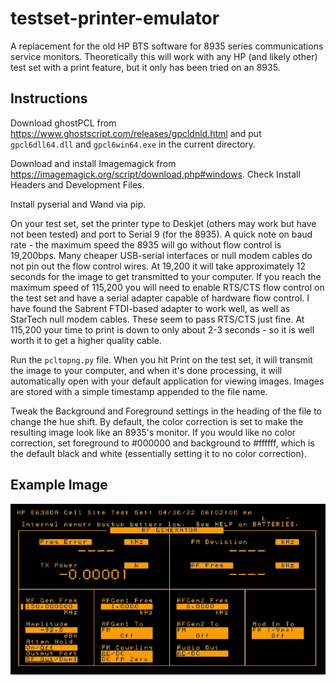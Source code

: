 # testset-printer-emulator

A replacement for the old HP BTS software for 8935 series communications service monitors. Theoretically this will work with any HP (and likely other) test set with a print feature, but it only has been tried on an 8935. 

## Instructions

Download ghostPCL from https://www.ghostscript.com/releases/gpcldnld.html and put `gpcl6dll64.dll` and `gpcl6win64.exe` in the current directory.

Download and install Imagemagick from https://imagemagick.org/script/download.php#windows. Check Install Headers and Development Files.

Install pyserial and Wand via pip.

On your test set, set the printer type to Deskjet (others may work but have not been tested) and port to Serial 9 (for the 8935). A quick note on baud rate - the maximum speed the 8935 will go without flow control is 19,200bps. Many cheaper USB-serial interfaces or null modem cables do not pin out the flow control wires. At 19,200 it will take approximately 12 seconds for the image to get transmitted to your computer. If you reach the maximum speed of 115,200 you will need to enable RTS/CTS flow control on the test set and have a serial adapter capable of hardware flow control. I have found the Sabrent FTDI-based adapter to work well, as well as StarTech null modem cables. These seem to pass RTS/CTS just fine. At 115,200 your time to print is down to only about 2-3 seconds - so it is well worth it to get a higher quality cable.

Run the `pcltopng.py` file. When you hit Print on the test set, it will transmit the image to your computer, and when it's done processing, it will automatically open with your default application for viewing images. Images are stored with a simple timestamp appended to the file name.

Tweak the Background and Foreground settings in the heading of the file to change the hue shift. By default, the color correction is set to make the resulting image look like an 8935's monitor. If you would like no color correction, set foreground to #000000 and background to #ffffff, which is the default black and white (essentially setting it to no color correction).

## Example Image

![Image captured from an HP 8935 test set demonstrating the functionality of this application](example.png)

